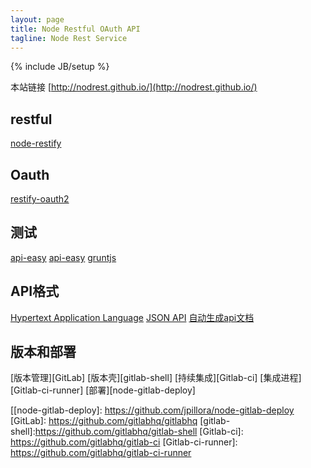 ```yaml
---
layout: page
title: Node Restful OAuth API
tagline: Node Rest Service
---
```

{% include JB/setup %}

本站链接 [http://nodrest.github.io/](http://nodrest.github.io/)

## restful

[node-restify][]

    
## Oauth

[restify-oauth2][]

## 测试

[api-easy][] [api-easy][] [gruntjs][]

## API格式

[Hypertext Application Language][hal]
[JSON API][json-api]
[自动生成api文档][grunt-apidoc]

## 版本和部署

[版本管理][GitLab]
[版本壳][gitlab-shell]
[持续集成][Gitlab-ci]
[集成进程][Gitlab-ci-runner]
[部署][node-gitlab-deploy]




[restify-oauth2]: https://github.com/nodrest/restify-oauth2
[node-restify]: https://github.com/nodrest/node-restify
[vows]: https://github.com/nodrest/vows
[api-easy]: https://github.com/nodrest/api-easy
[gruntjs]: http://gruntjs.com/
[mean.io]: http://www.mean.io/
[HAL]: https://github.com/nodrest/hal_specification
[json-api]: https://github.com/nodrest/json-api
[jsend]: http://labs.omniti.com/labs/jsend
[oData]:http://www.odata.org/documentation/odata-version-2-0/json-format/
[Standard JSON Response for Rails and jQuery]:http://paydrotalks.com/posts/45-standard-json-response-for-rails-and-jquery/
[json-schem]: http://json-schema.org/
[grunt-apidoc]: https://github.com/apidoc/grunt-apidoc
[[node-gitlab-deploy]: https://github.com/jpillora/node-gitlab-deploy
[GitLab]: https://github.com/gitlabhq/gitlabhq
[gitlab-shell]:https://github.com/gitlabhq/gitlab-shell
[Gitlab-ci]: https://github.com/gitlabhq/gitlab-ci
[Gitlab-ci-runner]: https://github.com/gitlabhq/gitlab-ci-runner
